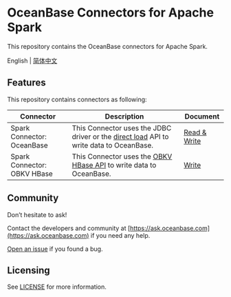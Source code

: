 # OceanBase Connectors for Apache Spark

This repository contains the OceanBase connectors for Apache Spark.

English | [简体中文](README_CN.md)

## Features

This repository contains connectors as following:

|          Connector          |                                                                             Description                                                                             |                     Document                      |
|-----------------------------|---------------------------------------------------------------------------------------------------------------------------------------------------------------------|---------------------------------------------------|
| Spark Connector: OceanBase  | This Connector uses the JDBC driver or the [direct load](https://en.oceanbase.com/docs/common-oceanbase-database-10000000001375568) API to write data to OceanBase. | [Read & Write](docs/spark-connector-oceanbase.md) |
| Spark Connector: OBKV HBase | This Connector uses the [OBKV HBase API](https://github.com/oceanbase/obkv-hbase-client-java) to write data to OceanBase.                                           | [Write](docs/spark-connector-obkv-hbase.md)       |

## Community

Don’t hesitate to ask!

Contact the developers and community at [https://ask.oceanbase.com](https://ask.oceanbase.com) if you need any help.

[Open an issue](https://github.com/oceanbase/spark-connector-oceanbase/issues) if you found a bug.

## Licensing

See [LICENSE](LICENSE) for more information.
